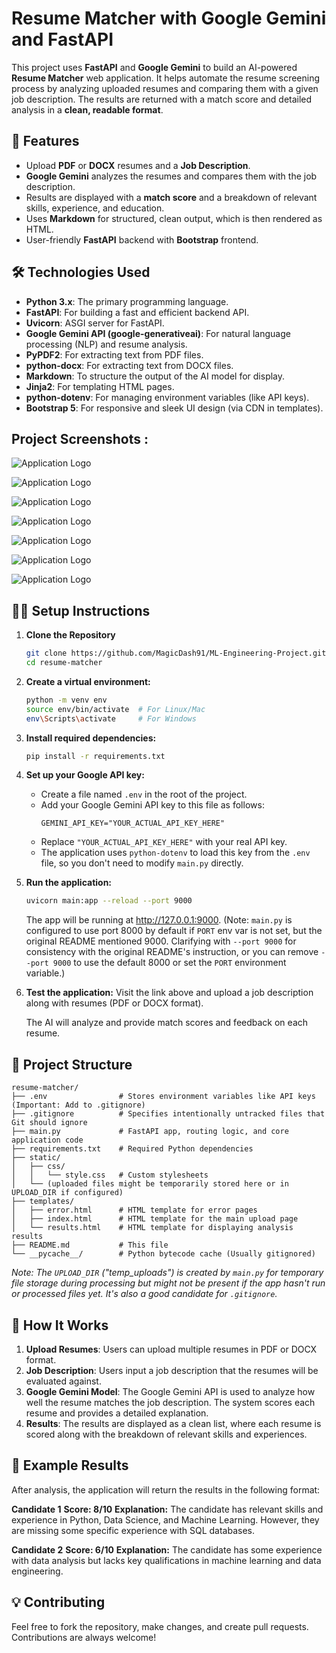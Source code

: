 # Resume Matcher with Google Gemini and FastAPI

This project uses **FastAPI** and **Google Gemini** to build an AI-powered **Resume Matcher** web application. It helps automate the resume screening process by analyzing uploaded resumes and comparing them with a given job description. The results are returned with a match score and detailed analysis in a **clean, readable format**.

## 🚀 Features
- Upload **PDF** or **DOCX** resumes and a **Job Description**.
- **Google Gemini** analyzes the resumes and compares them with the job description.
- Results are displayed with a **match score** and a breakdown of relevant skills, experience, and education.
- Uses **Markdown** for structured, clean output, which is then rendered as HTML.
- User-friendly **FastAPI** backend with **Bootstrap** frontend.

## 🛠️ Technologies Used
- **Python 3.x**: The primary programming language.
- **FastAPI**: For building a fast and efficient backend API.
- **Uvicorn**: ASGI server for FastAPI.
- **Google Gemini API (google-generativeai)**: For natural language processing (NLP) and resume analysis.
- **PyPDF2**: For extracting text from PDF files.
- **python-docx**: For extracting text from DOCX files.
- **Markdown**: To structure the output of the AI model for display.
- **Jinja2**: For templating HTML pages.
- **python-dotenv**: For managing environment variables (like API keys).
- **Bootstrap 5**: For responsive and sleek UI design (via CDN in templates).



## Project Screenshots :

![Application Logo](https://raw.githubusercontent.com/MagicDash91/ML-Engineering-Project/main/Resume%20Screening%20with%20AI/static/h1.JPG)

![Application Logo](https://raw.githubusercontent.com/MagicDash91/ML-Engineering-Project/main/Resume%20Screening%20with%20AI/static/h2.JPG)

![Application Logo](https://raw.githubusercontent.com/MagicDash91/ML-Engineering-Project/main/Resume%20Screening%20with%20AI/static/h3.JPG)

![Application Logo](https://raw.githubusercontent.com/MagicDash91/ML-Engineering-Project/main/Resume%20Screening%20with%20AI/static/h4.JPG)

![Application Logo](https://raw.githubusercontent.com/MagicDash91/ML-Engineering-Project/main/Resume%20Screening%20with%20AI/static/h5.JPG)

![Application Logo](https://raw.githubusercontent.com/MagicDash91/ML-Engineering-Project/main/Resume%20Screening%20with%20AI/static/h6.JPG)

![Application Logo](https://raw.githubusercontent.com/MagicDash91/ML-Engineering-Project/main/Resume%20Screening%20with%20AI/static/h7.JPG)

## 🧑‍💻 Setup Instructions

1. **Clone the Repository**

   ```bash
   git clone https://github.com/MagicDash91/ML-Engineering-Project.git
   cd resume-matcher
   ```

2. **Create a virtual environment:**

   ```bash
   python -m venv env
   source env/bin/activate  # For Linux/Mac
   env\Scripts\activate     # For Windows
   ```

3. **Install required dependencies:**
   ```bash
   pip install -r requirements.txt
   ```

4. **Set up your Google API key:**
   - Create a file named `.env` in the root of the project.
   - Add your Google Gemini API key to this file as follows:
     ```
     GEMINI_API_KEY="YOUR_ACTUAL_API_KEY_HERE"
     ```
   - Replace `"YOUR_ACTUAL_API_KEY_HERE"` with your real API key.
   - The application uses `python-dotenv` to load this key from the `.env` file, so you don't need to modify `main.py` directly.

5. **Run the application:**
   ```bash
   uvicorn main:app --reload --port 9000
   ```
   The app will be running at http://127.0.0.1:9000.
   (Note: `main.py` is configured to use port 8000 by default if `PORT` env var is not set, but the original README mentioned 9000. Clarifying with `--port 9000` for consistency with the original README's instruction, or you can remove `--port 9000` to use the default 8000 or set the `PORT` environment variable.)

6. **Test the application:**
   Visit the link above and upload a job description along with resumes (PDF or DOCX format).

   The AI will analyze and provide match scores and feedback on each resume.

## 📝 Project Structure

```
resume-matcher/
├── .env                # Stores environment variables like API keys (Important: Add to .gitignore)
├── .gitignore          # Specifies intentionally untracked files that Git should ignore
├── main.py             # FastAPI app, routing logic, and core application code
├── requirements.txt    # Required Python dependencies
├── static/
│   ├── css/
│   │   └── style.css   # Custom stylesheets
│   └── (uploaded files might be temporarily stored here or in UPLOAD_DIR if configured)
├── templates/
│   ├── error.html      # HTML template for error pages
│   ├── index.html      # HTML template for the main upload page
│   └── results.html    # HTML template for displaying analysis results
├── README.md           # This file
└── __pycache__/        # Python bytecode cache (Usually gitignored)

```
*Note: The `UPLOAD_DIR` ("temp_uploads") is created by `main.py` for temporary file storage during processing but might not be present if the app hasn't run or processed files yet. It's also a good candidate for `.gitignore`.*

## 🤖 How It Works
1.  **Upload Resumes**: Users can upload multiple resumes in PDF or DOCX format.
2.  **Job Description**: Users input a job description that the resumes will be evaluated against.
3.  **Google Gemini Model**: The Google Gemini API is used to analyze how well the resume matches the job description. The system scores each resume and provides a detailed explanation.
4.  **Results**: The results are displayed as a clean list, where each resume is scored along with the breakdown of relevant skills and experiences.

## 📄 Example Results
After analysis, the application will return the results in the following format:

**Candidate 1**
**Score: 8/10**
**Explanation:** The candidate has relevant skills and experience in Python, Data Science, and Machine Learning. However, they are missing some specific experience with SQL databases.

**Candidate 2**
**Score: 6/10**
**Explanation:** The candidate has some experience with data analysis but lacks key qualifications in machine learning and data engineering.

## 💡 Contributing
Feel free to fork the repository, make changes, and create pull requests. Contributions are always welcome!

